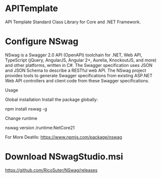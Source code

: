 # APITemplate
API Template Standard Class Library for Core and .NET Framework.

# Configure NSwag
NSwag is a Swagger 2.0 API (OpenAPI) toolchain for .NET, Web API, TypeScript (jQuery, AngularJS, Angular 2+, Aurelia, KnockoutJS, and more) and other platforms, written in C#. The Swagger specification uses JSON and JSON Schema to describe a RESTful web API. The NSwag project provides tools to generate Swagger specifications from existing ASP.NET Web API controllers and client code from these Swagger specifications.

Usage

Global installation
Install the package globally:

npm install nswag -g

Change runtime

nswag version /runtime:NetCore21

For More Deatils: https://www.npmjs.com/package/nswag

# Download NSwagStudio.msi

https://github.com/RicoSuter/NSwag/releases
